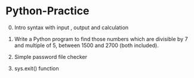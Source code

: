 # Python-Practice

0) Intro syntax with input , output and calculation

1) Write a Python program to find those numbers which are divisible by 7 and multiple of 5, between 1500 and 2700 (both included).

2) Simple password file checker

3) sys.exit() function
